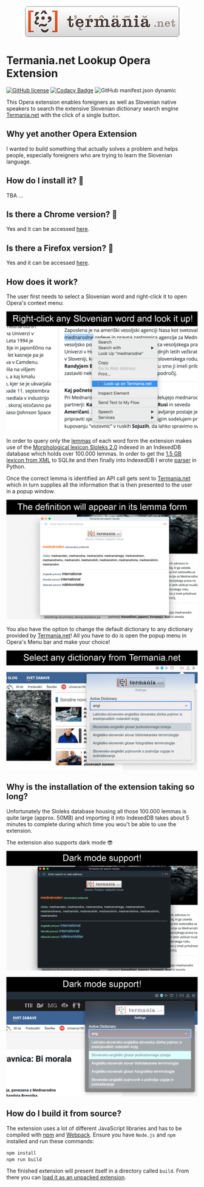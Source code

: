 <div align="center">
    <a href="https://www.termania.net" target="_blank">
        <img width="425" height="87" src="src/images/logo_large.png">
    </a>
</div>

# Termania.net Lookup Opera Extension

[![GitHub license](https://img.shields.io/github/license/techouse/termania-opera-extension)](https://github.com/techouse/termania-opera-extension/blob/master/LICENSE)
[![Codacy Badge](https://api.codacy.com/project/badge/Grade/53e918514e674e8b917edd8d44e915cc)](https://www.codacy.com/manual/techouse/termania-opera-extension?utm_source=github.com&amp;utm_medium=referral&amp;utm_content=techouse/termania-opera-extension&amp;utm_campaign=Badge_Grade)
![GitHub manifest.json dynamic](https://img.shields.io/github/manifest-json/permissions/techouse/termania-opera-extension)

This Opera extension enables foreigners as well as Slovenian native speakers to search the extensive Slovenian
dictionary search engine [Termania.net][0] with the click of a single button.

## Why yet another Opera Extension
I wanted to build something that actually solves a problem and helps people, especially foreigners
who are trying to learn the Slovenian language.

## How do I install it? :rocket:
TBA ...

## Is there a Chrome version? :crystal_ball:
Yes and it can be accessed [here][2].

## Is there a Firefox version? :fox_face:
Yes and it can be accessed [here][3].

## How does it work?
The user first needs to select a Slovenian word and right-click it to open Opera's context menu:

![Context menu](screenshots/context.png)

In order to query only the [lemmas][1] of each word form the extension makes use of the
[Morphological lexicon Sloleks 2.0](http://eng.slovenscina.eu/sloleks/opis) indexed in an IndexedDB database
which holds over 100.000 lemmas.
In order to get the [1.5 GB lexicon from XML](https://www.clarin.si/repository/xmlui/handle/11356/1230) to SQLite and
then finally into IndexedDB I wrote [parser](https://github.com/techouse/sloleks-parser) in Python.

Once the correct lemma is identified an API call gets sent to [Termania.net][0]
which in turn supplies all the information that is then presented to the user in a popup window.

![Results](screenshots/result.png)

You also have the option to change the default dictionary to any dictionary provided by [Termania.net][0]! All you have
to do is open the popup menu in Opera's Menu bar and make your choice!

![Dictionaries](screenshots/select_dictionary.png)

## Why is the installation of the extension taking so long?
Unfortunately the Sloleks database housing all those 100.000 lemmas is quite large (approx. 50MB)
and importing it into IndexedDB takes about 5 minutes to complete during which time you wou't be
able to use the extension.

The extension also supports dark mode :sunglasses:

![Dark mode](screenshots/dark_mode.png)

![Dark mode](screenshots/dark_mode2.png)

## How do I build it from source?
The extension uses a lot of different JavaScript libraries and has to be compiled with [npm](https://nodejs.org/en/)
and [Webpack](https://webpack.js.org). Ensure you have `Node.js` and `npm` installed and run these commands:

```bash
npm install
npm run build
```

The finished extension will present itself in a directory called `build`. From there you can
[load it as an unpacked extension](https://dev.opera.com/extensions/basics/#step-4-testing-your-extension).

[0]: https://www.termania.net
[1]: https://en.wikipedia.org/wiki/Lemma_(morphology)
[2]: https://chrome.google.com/webstore/detail/termanianet-lookup/glpefieanjalchgipjpafmhljaedgndf
[3]: https://addons.mozilla.org/en-US/firefox/addon/termania-net-lookup/
